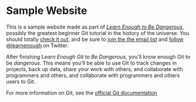 # Sample Website

This is a sample website made as part of [*Learn Enough to Be Dangerous*](http://learnenough.com/git-tutorial), possibly the greatest beginner Git tutorial in the history of the universe. You should totally [check it out](http://learnenough.com/git-tutorial), and be sure to [join the the email list](http://learnenough.com/#email_list) and [follow @learnenough](http://twitter.com/learnenough) on Twitter.

After finishing *Learn Enough Git to Be Dangerous*, you'll know enough Git to be *dangerous*. This means you'll be able to use Git to track changes in projects, back up data, share your work with others, and collaborate with programmers and others, and collaborate with programmers and others users to Git.

For more information on Git, see the [official Git documentation](https://git-scm.com/)
